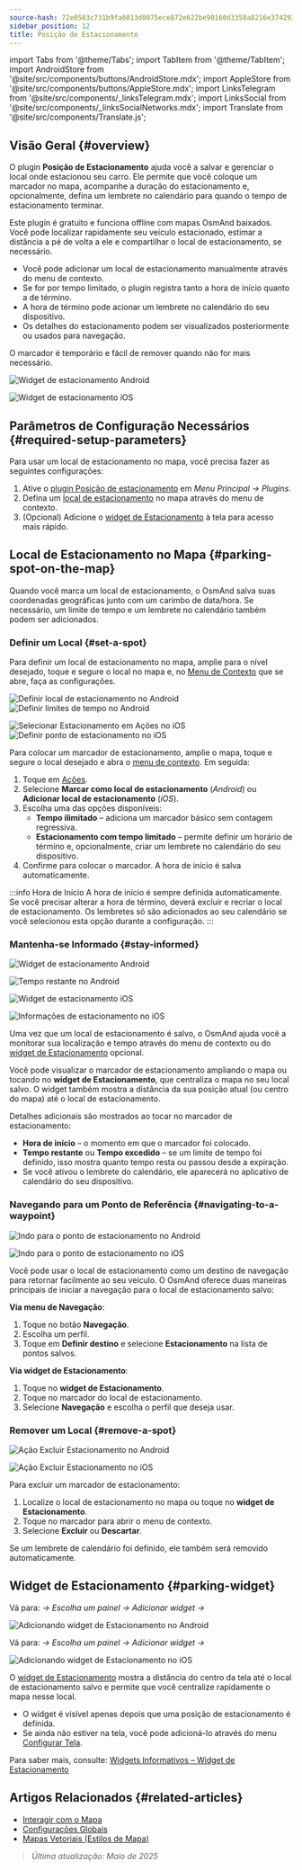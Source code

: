 ```yaml
---
source-hash: 72e0583c731b9fa6013d0075ece872e622be90160d3358a8216e374293cf5f00
sidebar_position: 12
title: Posição de Estacionamento
---
```

import Tabs from '@theme/Tabs';
import TabItem from '@theme/TabItem';
import AndroidStore from '@site/src/components/buttons/AndroidStore.mdx';
import AppleStore from '@site/src/components/buttons/AppleStore.mdx';
import LinksTelegram from '@site/src/components/_linksTelegram.mdx';
import LinksSocial from '@site/src/components/_linksSocialNetworks.mdx';
import Translate from '@site/src/components/Translate.js';



## Visão Geral {#overview}

O plugin **Posição de Estacionamento** ajuda você a salvar e gerenciar o local onde estacionou seu carro. Ele permite que você coloque um marcador no mapa, acompanhe a duração do estacionamento e, opcionalmente, defina um lembrete no calendário para quando o tempo de estacionamento terminar.

Este plugin é gratuito e funciona offline com mapas OsmAnd baixados. Você pode localizar rapidamente seu veículo estacionado, estimar a distância a pé de volta a ele e compartilhar o local de estacionamento, se necessário.

- Você pode adicionar um local de estacionamento manualmente através do menu de contexto.
- Se for por tempo limitado, o plugin registra tanto a hora de início quanto a de término.
- A hora de término pode acionar um lembrete no calendário do seu dispositivo.
- Os detalhes do estacionamento podem ser visualizados posteriormente ou usados para navegação.

O marcador é temporário e fácil de remover quando não for mais necessário.

<Tabs groupId="operating-systems">

<TabItem value="android" label="Android">

![Widget de estacionamento Android](@site/static/img/plugins/parking/parking_widget_android.png)

</TabItem>

<TabItem value="ios" label="iOS">

![Widget de estacionamento iOS](@site/static/img/plugins/parking/parking_widget_ios.png)

</TabItem>

</Tabs>


## Parâmetros de Configuração Necessários {#required-setup-parameters}

Para usar um local de estacionamento no mapa, você precisa fazer as seguintes configurações:

1. Ative o [plugin Posição de estacionamento](../plugins/index.md#enable--disable) em *Menu Principal → Plugins*.
2. Defina um [local de estacionamento](#set-a-spot) no mapa através do menu de contexto.
3. (Opcional) Adicione o [widget de Estacionamento](#parking-widget) à tela para acesso mais rápido.


## Local de Estacionamento no Mapa {#parking-spot-on-the-map}

Quando você marca um local de estacionamento, o OsmAnd salva suas coordenadas geográficas junto com um carimbo de data/hora. Se necessário, um limite de tempo e um lembrete no calendário também podem ser adicionados.


### Definir um Local {#set-a-spot}

Para definir um local de estacionamento no mapa, amplie para o nível desejado, toque e segure o local no mapa e, no [Menu de Contexto](../map/map-context-menu.md) que se abre, faça as configurações.

<Tabs groupId="operating-systems">

<TabItem value="android" label="Android">

![Definir local de estacionamento no Android](@site/static/img/plugins/parking/and_set_p_point_limit.png) ![Definir limites de tempo no Android](@site/static/img/plugins/parking/and_set_p_point4_.png)

</TabItem>

<TabItem value="ios" label="iOS">

![Selecionar Estacionamento em Ações no iOS](@site/static/img/plugins/parking/ios_set_p_point2.png) ![Definir ponto de estacionamento no iOS](@site/static/img/plugins/parking/ios_set_p_point3_-2.png)

</TabItem>

</Tabs>

Para colocar um marcador de estacionamento, amplie o mapa, toque e segure o local desejado e abra o [menu de contexto](../map/map-context-menu.md). Em seguida:

1. Toque em [Ações](../map/map-context-menu#actions).
2. Selecione **Marcar como local de estacionamento** (*Android*) ou **Adicionar local de estacionamento** (*iOS*).
3. Escolha uma das opções disponíveis:
   - **Tempo ilimitado** – adiciona um marcador básico sem contagem regressiva.
   - **Estacionamento com tempo limitado** – permite definir um horário de término e, opcionalmente, criar um lembrete no calendário do seu dispositivo.
4. Confirme para colocar o marcador. A hora de início é salva automaticamente.

:::info Hora de Início
A hora de início é sempre definida automaticamente. Se você precisar alterar a hora de término, deverá excluir e recriar o local de estacionamento. Os lembretes só são adicionados ao seu calendário se você selecionou esta opção durante a configuração.
:::


### Mantenha-se Informado {#stay-informed}

<Tabs groupId="operating-systems">

<TabItem value="android" label="Android">

![Widget de estacionamento Android](@site/static/img/plugins/parking/parking_widget_android.png)

![Tempo restante no Android](@site/static/img/plugins/parking/and_parking_info_left.png)

</TabItem>

<TabItem value="ios" label="iOS">

![Widget de estacionamento iOS](@site/static/img/plugins/parking/parking_widget_ios.png)

![Informações de estacionamento no iOS](@site/static/img/plugins/parking/ios_parking_info.png)


</TabItem>

</Tabs>

Uma vez que um local de estacionamento é salvo, o OsmAnd ajuda você a monitorar sua localização e tempo através do menu de contexto ou do [widget de Estacionamento](#parking-widget) opcional.

Você pode visualizar o marcador de estacionamento ampliando o mapa ou tocando no **widget de Estacionamento**, que centraliza o mapa no seu local salvo. O widget também mostra a distância da sua posição atual (ou centro do mapa) até o local de estacionamento.

Detalhes adicionais são mostrados ao tocar no marcador de estacionamento:

- **Hora de início** – o momento em que o marcador foi colocado.
- **Tempo restante** ou **Tempo excedido** – se um limite de tempo foi definido, isso mostra quanto tempo resta ou passou desde a expiração.
- Se você ativou o lembrete do calendário, ele aparecerá no aplicativo de calendário do seu dispositivo.


### Navegando para um Ponto de Referência {#navigating-to-a-waypoint}

<Tabs groupId="operating-systems">

<TabItem value="android" label="Android">

![Indo para o ponto de estacionamento no Android](@site/static/img/plugins/parking/and_navigating_to_parking.png)

</TabItem>

<TabItem value="ios" label="iOS">

![Indo para o ponto de estacionamento no iOS](@site/static/img/plugins/parking/ios_going_to_parking.png)

</TabItem>

</Tabs>

Você pode usar o local de estacionamento como um destino de navegação para retornar facilmente ao seu veículo. O OsmAnd oferece duas maneiras principais de iniciar a navegação para o local de estacionamento salvo:

**Via menu de Navegação**:

  1. Toque no botão **Navegação**.
  2. Escolha um perfil.
  3. Toque em **Definir destino** e selecione **Estacionamento** na lista de pontos salvos.

**Via widget de Estacionamento**:

  1. Toque no **widget de Estacionamento**.
  2. Toque no marcador do local de estacionamento.
  3. Selecione **Navegação** e escolha o perfil que deseja usar.


### Remover um Local {#remove-a-spot}

<Tabs groupId="operating-systems">

<TabItem value="android" label="Android">

![Ação Excluir Estacionamento no Android](@site/static/img/map/context_menu_limited_parking.png)

</TabItem>

<TabItem value="ios" label="iOS">

<!-- ![Ação Excluir Estacionamento no Android](@site/static/img/map/context_menu_limited_parking.png) -->

![Ação Excluir Estacionamento no iOS](@site/static/img/map/context_menu_limited_parking_ios.png)

</TabItem>

</Tabs>

Para excluir um marcador de estacionamento:

1. Localize o local de estacionamento no mapa ou toque no **widget de Estacionamento**.
2. Toque no marcador para abrir o menu de contexto.
3. Selecione **Excluir** ou **Descartar**.

Se um lembrete de calendário foi definido, ele também será removido automaticamente.


## Widget de Estacionamento {#parking-widget}

<Tabs groupId="operating-systems">

<TabItem value="android" label="Android">

Vá para: *<Translate android="true" ids="shared_string_menu,map_widget_config"/> → Escolha um painel → Adicionar widget → <Translate android="true" ids="map_widget_parking"/>*

![Adicionando widget de Estacionamento no Android](@site/static/img/plugins/parking/and_adding_parking_widget_andr.png)

</TabItem>

<TabItem value="ios" label="iOS">

Vá para: *<Translate ios="true" ids="shared_string_menu,layer_map_appearance"/> → Escolha um painel → Adicionar widget → <Translate ios="true" ids="parking_place"/>*

![Adicionando widget de Estacionamento no iOS](@site/static/img/plugins/parking/ios_adding_parking_widget-2.png)

</TabItem>

</Tabs>

O [widget de Estacionamento](../widgets/info-widgets.md#parking-widget) mostra a distância do centro da tela até o local de estacionamento salvo e permite que você centralize rapidamente o mapa nesse local.

- O widget é visível apenas depois que uma posição de estacionamento é definida.
- Se ainda não estiver na tela, você pode adicioná-lo através do menu [Configurar Tela](../widgets/configure-screen.md).

Para saber mais, consulte: [Widgets Informativos – Widget de Estacionamento](https://osmand.net/docs/user/widgets/info-widgets#parking-widget)


## Artigos Relacionados {#related-articles}

- [Interagir com o Mapa](../../user/map/interact-with-map.md)
- [Configurações Globais](../../user/personal/global-settings.md)
- [Mapas Vetoriais (Estilos de Mapa)](../../user/map/vector-maps.md)

> *Última atualização: Maio de 2025*
